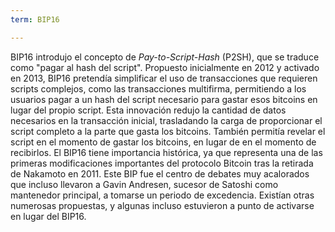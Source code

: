 ```yaml
---
term: BIP16

---
```

BIP16 introdujo el concepto de *Pay-to-Script-Hash* (P2SH), que se traduce como "pagar al hash del script". Propuesto inicialmente en 2012 y activado en 2013, BIP16 pretendía simplificar el uso de transacciones que requieren scripts complejos, como las transacciones multifirma, permitiendo a los usuarios pagar a un hash del script necesario para gastar esos bitcoins en lugar del propio script. Esta innovación redujo la cantidad de datos necesarios en la transacción inicial, trasladando la carga de proporcionar el script completo a la parte que gasta los bitcoins. También permitía revelar el script en el momento de gastar los bitcoins, en lugar de en el momento de recibirlos. El BIP16 tiene importancia histórica, ya que representa una de las primeras modificaciones importantes del protocolo Bitcoin tras la retirada de Nakamoto en 2011. Este BIP fue el centro de debates muy acalorados que incluso llevaron a Gavin Andresen, sucesor de Satoshi como mantenedor principal, a tomarse un periodo de excedencia. Existían otras numerosas propuestas, y algunas incluso estuvieron a punto de activarse en lugar del BIP16.